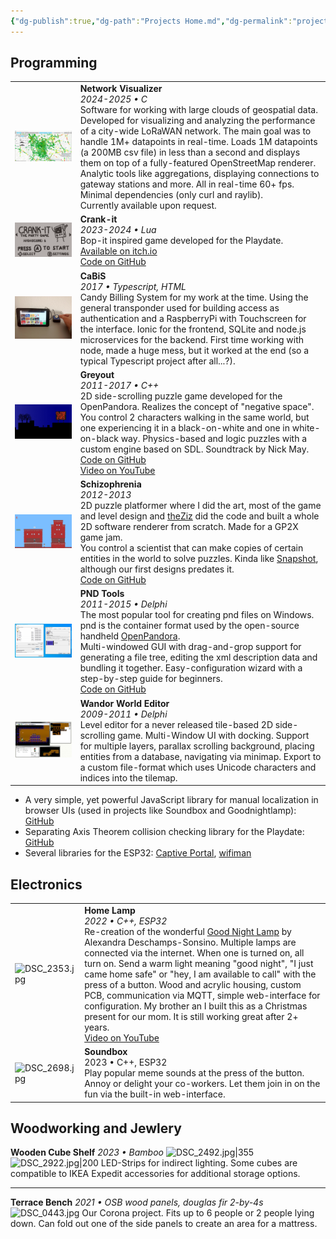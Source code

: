 ```yaml
---
{"dg-publish":true,"dg-path":"Projects Home.md","dg-permalink":"projects","permalink":"/projects/","title":"janek.ing - Project Showcase","hide":true,"dgShowInlineTitle":"false","dgShowFileTree":"false","dgShowToc":"false","created":"2025-05-20T17:46:42.372+02:00","updated":"2025-06-06T18:19:48.664+02:00"}
---
```


## Programming

|                                                              |                                                                                                                                                                                                                                                                                                                                                                                                                                                                                                                                                                                               |
| ------------------------------------------------------------ | --------------------------------------------------------------------------------------------------------------------------------------------------------------------------------------------------------------------------------------------------------------------------------------------------------------------------------------------------------------------------------------------------------------------------------------------------------------------------------------------------------------------------------------------------------------------------------------------- |
| ![2025-05-23 12_21_03-Network Visualizer (v0.3.1-dev).png](/img/user/_attachments/2025-05-23%2012_21_03-Network%20Visualizer%20(v0.3.1-dev).png) | **Network Visualizer**<br>*2024-2025 • C*<br>Software for working with large clouds of geospatial data. Developed for visualizing and analyzing the performance of a city-wide LoRaWAN network. The main goal was to handle 1M+ datapoints in real-time. Loads 1M datapoints (a 200MB csv file) in less than a second and displays them on top of a fully-featured OpenStreetMap renderer. Analytic tools like aggregations, displaying connections to gateway stations and more. All in real-time 60+ fps. Minimal dependencies (only curl and raylib).<br>Currently available upon request. |
| ![playdate-20240329-235626.gif](/img/user/_attachments/playdate-20240329-235626.gif)                            | **Crank-it**<br>*2023-2024 • Lua*<br>Bop-it inspired game developed for the Playdate.<br>[Available on itch.io](https://foxblock.itch.io/crank-it)<br>[Code on GitHub](https://github.com/foxblock/playdate-crank-it)                                                                                                                                                                                                                                                                                                                                                                         |
| ![IMG_20170809_151849548.jpg](/img/user/_attachments/IMG_20170809_151849548.jpg)                              | **CaBiS**<br>*2017 • Typescript, HTML*<br>Candy Billing System for my work at the time. Using the general transponder used for building access as authentication and a RaspberryPi with Touchscreen for the interface. Ionic for the frontend, SQLite and node.js microservices for the backend. First time working with node, made a huge mess, but it worked at the end (so a typical Typescript project after all...?).                                                                                                                                                                    |
| ![shot_20151103_213858.png](/img/user/_attachments/shot_20151103_213858.png)                                | **Greyout**<br>*2011-2017 • C++*<br>2D side-scrolling puzzle game developed for the OpenPandora. Realizes the concept of "negative space". You control 2 characters walking in the same world, but one experiencing it in a black-on-white and one in white-on-black way. Physics-based and logic puzzles with a custom engine based on SDL. Soundtrack by Nick May.<br>[Code on GitHub](https://github.com/foxblock/greyout)<br>[Video on YouTube](https://www.youtube.com/watch?v=wiD3GaFthdo)                                                                                              |
| ![shot03.png](/img/user/_attachments/shot03.png)                                              | **Schizophrenia**<br>*2012-2013*<br>2D puzzle platformer where I did the art, most of the game and level design and [theZiz](https://github.com/theZiz) did the code and built a whole 2D software renderer from scratch. Made for a GP2X game jam. <br>You control a scientist that can make copies of certain entities in the world to solve puzzles. Kinda like [Snapshot](https://www.pcgamingwiki.com/wiki/Snapshot), although our first designs predates it.<br>[Code on GitHub](https://github.com/foxblock/schizophrenia)                                                             |
| ![PNDTools 2025-05-23 12_27_17-.png](/img/user/_attachments/PNDTools%202025-05-23%2012_27_17-.png)                       | **PND Tools**<br>*2011-2015 • Delphi*<br>The most popular tool for creating pnd files on Windows. pnd is the container format used by the open-source handheld [OpenPandora](https://en.wikipedia.org/wiki/Pandora_(computer)).<br>Multi-windowed GUI with drag-and-grop support for generating a file tree, editing the xml description data and bundling it together. Easy-configuration wizard with a step-by-step guide for beginners.<br>[Code on GitHub](https://github.com/foxblock/PNDTools)                                                                                          |
| ![mapEditorScreen06.jpg](/img/user/_attachments/mapEditorScreen06.jpg)                                   | **Wandor World Editor**<br>*2009-2011 • Delphi*<br>Level editor for a never released tile-based 2D side-scrolling game. Multi-Window UI with docking. Support for multiple layers, parallax scrolling background, placing entities from a database, navigating via minimap. Export to a custom file-format which uses Unicode characters and indices into the tilemap.                                                                                                                                                                                                                        |
- A very simple, yet powerful JavaScript library for manual localization in browser UIs (used in projects like Soundbox and Goodnightlamp): [GitHub](https://github.com/foxblock/SimpleHTMLLocalizer)
- Separating Axis Theorem collision checking library for the Playdate: [GitHub](https://github.com/foxblock/pd-sat-collision)
- Several libraries for the ESP32: [Captive Portal](https://github.com/foxblock/esp-captive-portal), [wifiman](https://github.com/foxblock/wifiman)
## Electronics

|                   |                                                                                                                                                                                                                                                                                                                                                                                                                                                                                                                                                                                                                                                         |
| ----------------- | ------------------------------------------------------------------------------------------------------------------------------------------------------------------------------------------------------------------------------------------------------------------------------------------------------------------------------------------------------------------------------------------------------------------------------------------------------------------------------------------------------------------------------------------------------------------------------------------------------------------------------------------------------- |
| ![DSC_2353.jpg](/img/user/_attachments/DSC_2353.jpg) | **Home Lamp**<br>*2022 • C++, ESP32*<br>Re-creation of the wonderful [Good Night Lamp](https://www.designswarm.com/good-night-lamp/) by Alexandra Deschamps-Sonsino. Multiple lamps are connected via the internet. When one is turned on, all turn on. Send a warm light meaning "good night", "I just came home safe" or "hey, I am available to call" with the press of a button. Wood and acrylic housing, custom PCB, communication via MQTT, simple web-interface for configuration. My brother an I built this as a Christmas present for our mom. It is still working great after 2+ years.<br>[Video on YouTube](https://youtu.be/uzuDoKGgP_o) |
| ![DSC_2698.jpg](/img/user/_attachments/DSC_2698.jpg) | **Soundbox**<br>2023 • C++, ESP32<br>Play popular meme sounds at the press of the button. Annoy or delight your co-workers. Let them join in on the fun via the built-in web-interface.                                                                                                                                                                                                                                                                                                                                                                                                                                                                 |

## Woodworking and Jewlery
**Wooden Cube Shelf**
*2023 • Bamboo*
![DSC_2492.jpg|355](/img/user/_attachments/DSC_2492.jpg) ![DSC_2922.jpg|200](/img/user/_attachments/DSC_2922.jpg)
LED-Strips for indirect lighting. Some cubes are compatible to IKEA Expedit accessories for additional storage options.

---
**Terrace Bench**
*2021 • OSB wood panels, douglas fir 2-by-4s*
![DSC_0443.jpg](/img/user/_attachments/DSC_0443.jpg)
Our Corona project. Fits up to 6 people or 2 people lying down. Can fold out one of the side panels to create an area for a mattress.

